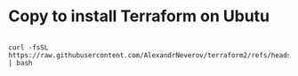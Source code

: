 # Copy to install Terraform on Ubutu

```

curl -fsSL https://raw.githubusercontent.com/AlexandrNeverov/terraform2/refs/heads/main/install.sh | bash

```
